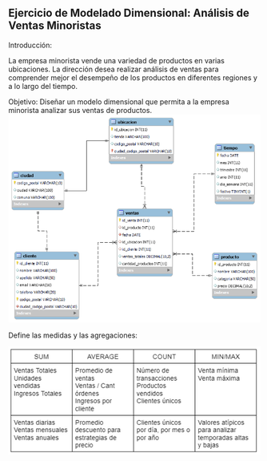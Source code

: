 
## Ejercicio de Modelado Dimensional: Análisis de Ventas Minoristas

Introducción:

La empresa minorista vende una variedad de productos en varias ubicaciones. La dirección desea realizar análisis de ventas para comprender mejor el desempeño de los productos en diferentes regiones y a lo largo del tiempo.

Objetivo: Diseñar un modelo dimensional que permita a la empresa minorista analizar sus ventas de productos.
![name-of-you-image](https://raw.githubusercontent.com/matifrank/MH_bootcamp_Team4/main/Task3/ejercicio2/model_task3b.png)


Define las medidas y las agregaciones:

![name-of-you-image2](https://raw.githubusercontent.com/matifrank/MH_bootcamp_Team4/main/Task3/ejercicio2/agg_measures.PNG)
